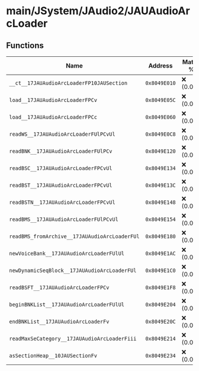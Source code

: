 # main/JSystem/JAudio2/JAUAudioArcLoader

## Functions

| Name | Address | Match % |
|------|---------|---------|
| `__ct__17JAUAudioArcLoaderFP10JAUSection` | `0x8049E010` | :x: (0.0%) |
| `load__17JAUAudioArcLoaderFPCv` | `0x8049E05C` | :x: (0.0%) |
| `load__17JAUAudioArcLoaderFPCc` | `0x8049E060` | :x: (0.0%) |
| `readWS__17JAUAudioArcLoaderFUlPCvUl` | `0x8049E0C8` | :x: (0.0%) |
| `readBNK__17JAUAudioArcLoaderFUlPCv` | `0x8049E120` | :x: (0.0%) |
| `readBSC__17JAUAudioArcLoaderFPCvUl` | `0x8049E134` | :x: (0.0%) |
| `readBST__17JAUAudioArcLoaderFPCvUl` | `0x8049E13C` | :x: (0.0%) |
| `readBSTN__17JAUAudioArcLoaderFPCvUl` | `0x8049E148` | :x: (0.0%) |
| `readBMS__17JAUAudioArcLoaderFUlPCvUl` | `0x8049E154` | :x: (0.0%) |
| `readBMS_fromArchive__17JAUAudioArcLoaderFUl` | `0x8049E180` | :x: (0.0%) |
| `newVoiceBank__17JAUAudioArcLoaderFUlUl` | `0x8049E1AC` | :x: (0.0%) |
| `newDynamicSeqBlock__17JAUAudioArcLoaderFUl` | `0x8049E1C0` | :x: (0.0%) |
| `readBSFT__17JAUAudioArcLoaderFPCv` | `0x8049E1F8` | :x: (0.0%) |
| `beginBNKList__17JAUAudioArcLoaderFUlUl` | `0x8049E204` | :x: (0.0%) |
| `endBNKList__17JAUAudioArcLoaderFv` | `0x8049E20C` | :x: (0.0%) |
| `readMaxSeCategory__17JAUAudioArcLoaderFiii` | `0x8049E214` | :x: (0.0%) |
| `asSectionHeap__10JAUSectionFv` | `0x8049E234` | :x: (0.0%) |